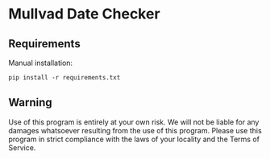 
# Mullvad Date Checker

## Requirements
Manual installation:
```txt
pip install -r requirements.txt
```
## Warning
Use of this program is entirely at your own risk. We will not be liable for any damages whatsoever resulting from the use of this program. 
Please use this program in strict compliance with the laws of your locality and the Terms of Service.

